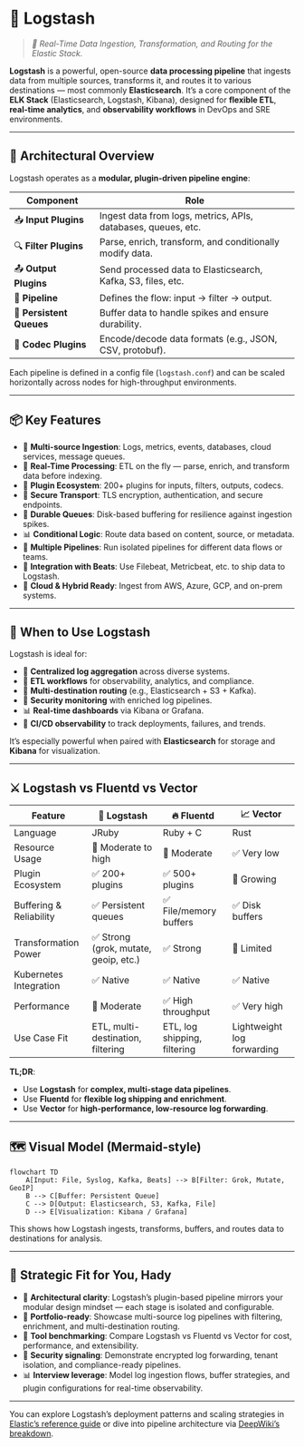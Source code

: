 # 🔄 Logstash

> _📖 Real-Time Data Ingestion, Transformation, and Routing for the Elastic Stack._

**Logstash** is a powerful, open-source **data processing pipeline** that ingests data from multiple sources, transforms it, and routes it to various destinations — most commonly **Elasticsearch**. It’s a core component of the **ELK Stack** (Elasticsearch, Logstash, Kibana), designed for **flexible ETL**, **real-time analytics**, and **observability workflows** in DevOps and SRE environments.

---

## 🧠 Architectural Overview

Logstash operates as a **modular, plugin-driven pipeline engine**:

| Component                | Role                                                          |
| ------------------------ | ------------------------------------------------------------- |
| 📥 **Input Plugins**     | Ingest data from logs, metrics, APIs, databases, queues, etc. |
| 🔍 **Filter Plugins**    | Parse, enrich, transform, and conditionally modify data.      |
| 📤 **Output Plugins**    | Send processed data to Elasticsearch, Kafka, S3, files, etc.  |
| 🧱 **Pipeline**          | Defines the flow: input → filter → output.                    |
| 🧪 **Persistent Queues** | Buffer data to handle spikes and ensure durability.           |
| 🔧 **Codec Plugins**     | Encode/decode data formats (e.g., JSON, CSV, protobuf).       |

Each pipeline is defined in a config file (`logstash.conf`) and can be scaled horizontally across nodes for high-throughput environments.

---

## 📦 Key Features

- 🧬 **Multi-source Ingestion**: Logs, metrics, events, databases, cloud services, message queues.
- 🔁 **Real-Time Processing**: ETL on the fly — parse, enrich, and transform data before indexing.
- 🧰 **Plugin Ecosystem**: 200+ plugins for inputs, filters, outputs, codecs.
- 🔐 **Secure Transport**: TLS encryption, authentication, and secure endpoints.
- 🧪 **Durable Queues**: Disk-based buffering for resilience against ingestion spikes.
- 📊 **Conditional Logic**: Route data based on content, source, or metadata.
- 🧱 **Multiple Pipelines**: Run isolated pipelines for different data flows or teams.
- 📡 **Integration with Beats**: Use Filebeat, Metricbeat, etc. to ship data to Logstash.
- 🧩 **Cloud & Hybrid Ready**: Ingest from AWS, Azure, GCP, and on-prem systems.

---

## 🚀 When to Use Logstash

Logstash is ideal for:

- 🧠 **Centralized log aggregation** across diverse systems.
- 🧰 **ETL workflows** for observability, analytics, and compliance.
- 🔁 **Multi-destination routing** (e.g., Elasticsearch + S3 + Kafka).
- 🔐 **Security monitoring** with enriched log pipelines.
- 📊 **Real-time dashboards** via Kibana or Grafana.
- 🧪 **CI/CD observability** to track deployments, failures, and trends.

It’s especially powerful when paired with **Elasticsearch** for storage and **Kibana** for visualization.

---

## ⚔️ Logstash vs Fluentd vs Vector

| Feature                 | 🔄 **Logstash**                       | 🔥 **Fluentd**               | 📈 **Vector**              |
| ----------------------- | ------------------------------------- | ---------------------------- | -------------------------- |
| Language                | JRuby                                 | Ruby + C                     | Rust                       |
| Resource Usage          | 🔶 Moderate to high                   | 🔶 Moderate                  | ✅ Very low                |
| Plugin Ecosystem        | ✅ 200+ plugins                       | ✅ 500+ plugins              | 🔶 Growing                 |
| Buffering & Reliability | ✅ Persistent queues                  | ✅ File/memory buffers       | ✅ Disk buffers            |
| Transformation Power    | ✅ Strong (grok, mutate, geoip, etc.) | ✅ Strong                    | 🔶 Limited                 |
| Kubernetes Integration  | ✅ Native                             | ✅ Native                    | ✅ Native                  |
| Performance             | 🔶 Moderate                           | ✅ High throughput           | ✅ Very high               |
| Use Case Fit            | ETL, multi-destination, filtering     | ETL, log shipping, filtering | Lightweight log forwarding |

**TL;DR**:

- Use **Logstash** for **complex, multi-stage data pipelines**.
- Use **Fluentd** for **flexible log shipping and enrichment**.
- Use **Vector** for **high-performance, low-resource log forwarding**.

---

## 🗺️ Visual Model (Mermaid-style)

```mermaid
flowchart TD
    A[Input: File, Syslog, Kafka, Beats] --> B[Filter: Grok, Mutate, GeoIP]
    B --> C[Buffer: Persistent Queue]
    C --> D[Output: Elasticsearch, S3, Kafka, File]
    D --> E[Visualization: Kibana / Grafana]
```

This shows how Logstash ingests, transforms, buffers, and routes data to destinations for analysis.

---

## 🧩 Strategic Fit for You, Hady

- 🧠 **Architectural clarity**: Logstash’s plugin-based pipeline mirrors your modular design mindset — each stage is isolated and configurable.
- 📁 **Portfolio-ready**: Showcase multi-source log pipelines with filtering, enrichment, and multi-destination routing.
- 🧪 **Tool benchmarking**: Compare Logstash vs Fluentd vs Vector for cost, performance, and extensibility.
- 🔐 **Security signaling**: Demonstrate encrypted log forwarding, tenant isolation, and compliance-ready pipelines.
- 📊 **Interview leverage**: Model log ingestion flows, buffer strategies, and plugin configurations for real-time observability.

---

You can explore Logstash’s deployment patterns and scaling strategies in [Elastic’s reference guide](https://www.elastic.co/docs/reference/logstash/deploying-scaling-logstash) or dive into pipeline architecture via [DeepWiki’s breakdown](https://deepwiki.com/elastic/reference-architecture-docs/2.4-logstash).

